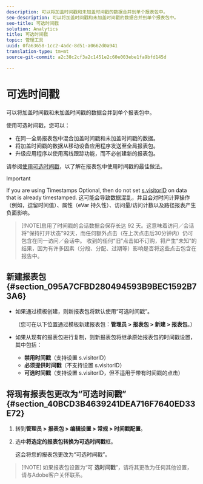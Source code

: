 ```yaml
---
description: 可以将加盖时间戳和未加盖时间戳的数据合并到单个报表包中。
seo-description: 可以将加盖时间戳和未加盖时间戳的数据合并到单个报表包中。
seo-title: 可选时间戳
solution: Analytics
title: 可选时间戳
topic: 管理工具
uuid: 0fa63658-1cc2-4adc-8d51-a0662d0a941
translation-type: tm+mt
source-git-commit: a2c38c2cf3a2c1451e2c60e003ebe1fa9bfd145d

---
```



# 可选时间戳

可以将加盖时间戳和未加盖时间戳的数据合并到单个报表包中。

使用可选时间戳，您可以：

* 在同一全局报表包中混合加盖时间戳和未加盖时间戳的数据。
* 将加盖时间戳的数据从移动设备应用程序发送至全局报表包。
* 升级应用程序以使用离线跟踪功能，而不必创建新的报表包。

请参阅[使用可选时间戳](/help/implement/js-implementation/timestamps-overview.md)，以了解在报表包中使用时间戳的最佳做法。

>[!IMPORTANT]
>
>If you are using Timestamps Optional, then do not set [s.visitorID](https://marketing.adobe.com/resources/help/en_US/sc/implement/visid_custom.html) on data that is already timestamped. 这可能会导致数据混乱，并且会对时间计算操作（例如，逗留时间值）、属性（eVar 持久性）、访问量/访问计数以及路径报表产生负面影响。

> [!NOTE]启用了时间戳的会话数据会保存长达 92 天。这意味着访问／会话将“保持打开状态”92天，而任何额外点击（在上次点击后30分钟内）仍可包含在同一访问／会话中。 收到的任何“旧”点击如不订购，将产生“未知”的结果，因为有许多因素（分段、分配、过期等）影响是否将这些点击包含在报告中。

## 新建报表包 {#section_095A7CFBD280494593B9BEC1592B73A6}

* 如果通过模板创建，则新报表包将默认使用“可选时间戳”。

   （您可在以下位置通过模板新建报表包：**管理员 &gt; 报表包 &gt; 新建 &gt; 报表包**。）
* 如果从现有的报表包进行复制，则新报表包将继承原始报表包的时间戳设置，其中包括：

   * **禁用时间戳**（支持设置 s.visitorID）
   * **必须提供时间戳**（不支持设置 s.visitorID）
   * **可选时间戳**（支持设置 s.visitorID，但不适用于带有时间戳的点击）

## 将现有报表包更改为“可选时间戳” {#section_40BCD3B4639241DEA716F7640ED33E72}

1. 转到&#x200B;**管理员 &gt; 报表包 &gt; 编辑设置 &gt; 常规 &gt; 时间戳配置**。
1. 选中&#x200B;**将选定的报表包转换为可选时间戳**&#x200B;框。

   这会将您的报表包更改为“可选时间戳”。

> [!NOTE] 如果报表包设置为“可 **选时间戳**”，请将其更改为任何其他设置，请与Adobe客户关怀联系。

